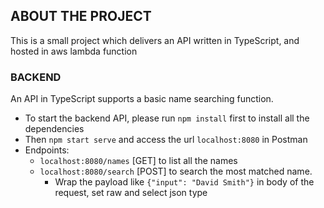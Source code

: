 ## ABOUT THE PROJECT

This is a small project which delivers an API written in TypeScript, and hosted in aws lambda function

### BACKEND

An API in TypeScript supports a basic name searching function.

- To start the backend API, please run `npm install` first to install all the dependencies
- Then `npm start serve` and access the url `localhost:8080` in Postman
- Endpoints:
    - `localhost:8080/names` [GET] to list all the names
    - `localhost:8080/search` [POST] to search the most matched name.
        - Wrap the payload like `{"input": "David Smith"}` in body of the request, set raw and select json type